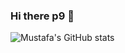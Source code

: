 ### Hi there p9 👋

<!--
**mustafaag/mustafaag** is a ✨ _special_ ✨ repository because its `README.md` (this file) appears on your GitHub profile.

Here are some ideas to get you started:

- 🔭 I’m currently working on ...
- 🌱 I’m currently learning ...
- 👯 I’m looking to collaborate on ...
- 🤔 I’m looking for help with ...
- 💬 Ask me about ...
- 📫 How to reach me: ...
- 😄 Pronouns: ...
- ⚡ Fun fact: ...
-->

![Mustafa's GitHub stats](https://github-readme-stats.vercel.app/api?username=mustafaag&count_private=true&show_icons=true&theme=radical)
